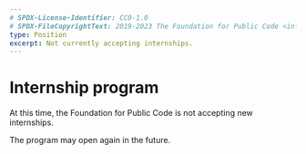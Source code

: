 ```yaml
---
# SPDX-License-Identifier: CC0-1.0
# SPDX-FileCopyrightText: 2019-2023 The Foundation for Public Code <info@publiccode.net>
type: Position
excerpt: Not currently accepting internships.
---
```


# Internship program

At this time, the Foundation for Public Code is not accepting new internships.

The program may open again in the future.
